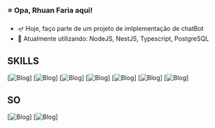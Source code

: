 ### ⭐ Opa, Rhuan Faria aqui!

- 🪔 Hoje, faço parte de um projeto de imlplementação de chatBot
- 💬 Atualmente utilizando: NodeJS, NestJS, Typescript, PostgreSQL
## SKILLS
[![Blog]( 	https://img.shields.io/badge/HTML5-E34F26?style=for-the-badge&logo=html5&logoColor=white)]
[![Blog](https://img.shields.io/badge/CSS3-1572B6?style=for-the-badge&logo=css3&logoColor=white)]
[![Blog](https://img.shields.io/badge/Python-3776AB?style=for-the-badge&logo=python&logoColor=white)]
[![Blog](https://img.shields.io/badge/PostgreSQL-316192?style=for-the-badge&logo=postgresql&logoColor=white)]
[![Blog]( 	https://img.shields.io/badge/JavaScript-323330?style=for-the-badge&logo=javascript&logoColor=F7DF1E)]
[![Blog](https://img.shields.io/badge/TypeScript-007ACC?style=for-the-badge&logo=typescript&logoColor=white)]
[![Blog](https://img.shields.io/badge/Node.js-43853D?style=for-the-badge&logo=node.js&logoColor=white)]

## SO
[![Blog]( 	https://img.shields.io/badge/Ubuntu-E95420?style=for-the-badge&logo=ubuntu&logoColor=white)]
[![Blog]( 	https://img.shields.io/badge/Windows-0078D6?style=for-the-badge&logo=windows&logoColor=white)]

